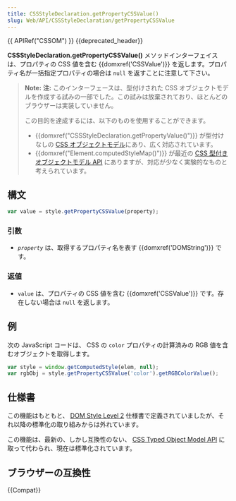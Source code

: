 ```yaml
---
title: CSSStyleDeclaration.getPropertyCSSValue()
slug: Web/API/CSSStyleDeclaration/getPropertyCSSValue
---
```

{{ APIRef("CSSOM") }} {{deprecated_header}}

**CSSStyleDeclaration.getPropertyCSSValue()** メソッドインターフェイスは、プロパティの CSS 値を含む {{domxref('CSSValue')}} を返します。プロパティ名が一括指定プロパティの場合は `null` を返すことに注意して下さい。

> **Note:** **注:** このインターフェースは、型付けされた CSS オブジェクトモデルを作成する試みの一部でした。この試みは放棄されており、ほとんどのブラウザーは実装していません。
>
> この目的を達成するには、以下のものを使用することができます。
>
> - {{domxref("CSSStyleDeclaration.getPropertyValue()")}} が型付けなしの [CSS オブジェクトモデル](/ja/docs/Web/API/CSS_Object_Model)にあり、広く対応されています。
> - {{domxref("Element.computedStyleMap()")}} が最近の [CSS 型付きオブジェクトモデル API](/ja/docs/Web/API/CSS_Typed_OM_API) にありますが、対応が少なく実験的なものと考えられています。

## 構文

```js
var value = style.getPropertyCSSValue(property);
```

### 引数

- _`property`_ は、取得するプロパティ名を表す {{domxref('DOMString')}} です。

### 返値

- `value` は、プロパティの CSS 値を含む {{domxref('CSSValue')}} です。存在しない場合は `null` を返します。

## 例

次の JavaScript コードは、 CSS の `color` プロパティの計算済みの RGB 値を含むオブジェクトを取得します。

```js
var style = window.getComputedStyle(elem, null);
var rgbObj = style.getPropertyCSSValue('color').getRGBColorValue();
```

## 仕様書

この機能はもともと、 [DOM Style Level 2](https://www.w3.org/TR/DOM-Level-2-Style) 仕様書で定義されていましたが、それ以降の標準化の取り組みからは外れています。

この機能は、最新の、しかし互換性のない、 [CSS Typed Object Model API](/ja/docs/Web/API/CSS_Typed_OM_API) に取って代わられ、現在は標準化されています。

## ブラウザーの互換性

{{Compat}}
